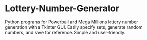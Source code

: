 # Lottery-Number-Generator
Python programs for Powerball and Mega Millions lottery number generation with a Tkinter GUI. Easily specify sets, generate random numbers, and save for reference. Simple and user-friendly.
